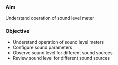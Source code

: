 ### Aim 
Understand operation of sound level meter

### Objective
- Understand operation of sound level meters
- Configure sound parameters
- Observe sound level for different sound sources
- Review sound level for different sound sources